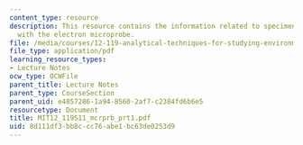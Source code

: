 ```yaml
---
content_type: resource
description: This resource contains the information related to specimen characterization
  with the electron microprobe.
file: /media/courses/12-119-analytical-techniques-for-studying-environmental-and-geologic-samples-spring-2011/8d111df3bb8ccc76abe1bc63de0253d9_MIT12_119S11_mcrprb_prt1.pdf
file_type: application/pdf
learning_resource_types:
- Lecture Notes
ocw_type: OCWFile
parent_title: Lecture Notes
parent_type: CourseSection
parent_uid: e4057286-1a94-8560-2af7-c2384fd6b6e5
resourcetype: Document
title: MIT12_119S11_mcrprb_prt1.pdf
uid: 8d111df3-bb8c-cc76-abe1-bc63de0253d9
---
```

